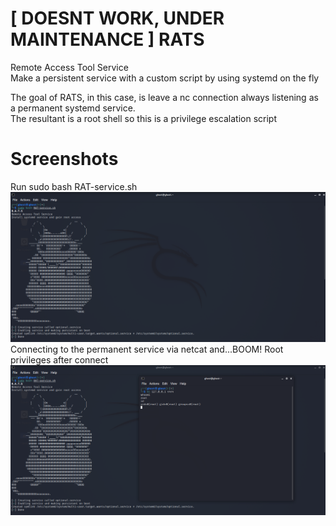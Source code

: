 # [ DOESNT WORK, UNDER MAINTENANCE ] RATS
Remote Access Tool Service  
Make a persistent service with a custom script by using systemd on the fly  

The goal of RATS, in this case, is leave a nc connection always listening as a permanent systemd service.  
The resultant is a root shell so this is a privilege escalation script  

# Screenshots 

Run sudo bash RAT-service.sh  
![alt text](https://github.com/0bfxGH0ST/RATS/blob/main/screenshots/screenshot1.png) 
Connecting to the permanent service via netcat and...BOOM! Root privileges after connect    
![alt text](https://github.com/0bfxGH0ST/RATS/blob/main/screenshots/screenshot2.png)
